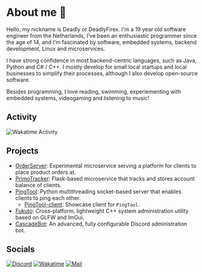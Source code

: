 # About me 💫
Hello, my nickname is Deadly or DeadlyFirex. I'm a 19 year old software engineer from the Netherlands, I've been an enthusiastic programmer since the age of 14, and I'm fascinated by software, embedded systems, backend development, Linux and microservices.

I have strong confidence in most backend-centric languages, such as Java, Python and C# / C++.
I mostly develop for small local startups and local businesses to simplify their processes, although I also develop open-source software.

Besides programming, I love reading, swimming, experiementing with embedded systems, videogaming and listening to music!

## Activity
![Wakatime Activity](https://wakatime.com/share/@DeadlyFirex/31f7d39e-53cc-4d27-9f23-bf8ddd9ac608.svg)

## Projects
- [OrderServer](https://github.com/DeadlyFirex/OrderServer): Experimental microservice serving a platform for clients to place product orders at.
- [PrimoTracker](https://github.com/DeadlyFirex/PrimoTracker): Flask-based microservice that tracks and stores account balance of clients.   
- [PingTool](https://github.com/DeadlyFirex/PingTool): Python multithreading socket-based server that enables clients to ping each other.
  - [PingTool-client](https://github.com/DeadlyFirex/PingTool/blob/main/client.py): Showcase client for `PingTool`.
- [Fukuto](https://github.com/DeadlyFirex/Fukuto): Cross-platform, lightweight C++ system administration utility based on GLFW and ImGui.
- [CascadeBot](https://github.com/CascadeBot/CascadeBot-Old): An advanced, fully configurable Discord administration bot.


## Socials
[![Discord](https://img.shields.io/badge/Discord-%237289DA.svg?logo=discord&logoColor=white&label=DeadlyFirex)](https://discord.com/) [![Wakatime](https://img.shields.io/badge/Wakatime-Activity-green)]([mailto:info.deadlyfirex@gmail.com](https://wakatime.com/@DeadlyFirex)) [![Mail](https://img.shields.io/badge/Email-Contact-blue)](mailto:info.deadlyfirex@gmail.com)
